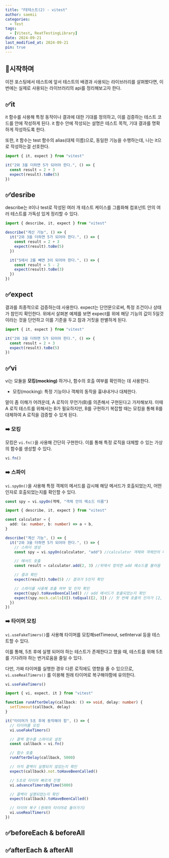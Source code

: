 ```yaml
---
title: "FE테스트(2) - vitest"
author: saemii
categories:
  - Test
tags:
  - [Vitest, ReatTestingLibrary]
date: 2024-09-21
last_modified_at: 2024-09-21
pin: true
---
```


## 📌시작하며

이전 포스팅에서 테스트에 앞서 테스트의 배경과 사용되는 라이브러리를 살펴봤다면, 이번에는 실제로 사용되는 라이브러리의 api를 정리해보고자 한다.

## ✅it

it 함수를 사용해 특정 동작이나 결과에 대한 기대를 정의하고, 이를 검증하는 테스트 코드를 안에 작성하게 된다. it 함수 안에 작성되는 설명은 테스트 목적, 기대 결과를 명확하게 작성하도록 한다.

또한, it 함수는 test 함수의 alias(대체 이름)으로, 동일한 기능을 수행하는데, 나는 it으로 작성하는걸 선호한다.

```typescript
import { it, expect } from "vitest"

it("2와 3을 더하면 5가 되어야 한다.", () => {
  const result = 2 + 3
  expect(result).toBe(5)
})
```

## ✅desribe

describe는 it이나 test로 작성된 여러 개 테스트 케이스를 그룹화해 컴포넌트 안의 여러 테스트를 가독성 있게 정리할 수 있다.

```typescript
import { describe, it, expect } from "vitest"

describe("계산 기능", () => {
  it("2와 3을 더하면 5가 되어야 한다.", () => {
    const result = 2 + 3
    expect(result).toBe(5)
  })

  it("5에서 2를 빼면 3이 되어야 한다.", () => {
    const result = 5 - 2
    expect(result).toBe(3)
  })
})
```

## ✅expect

결과를 최종적으로 검증하는데 사용한다. expect는 단언문으로써, 특정 조건이나 상태가 참인지 확인한다.
위에서 살펴본 예제를 보면 expect를 위에 해당 기능의 값이 5일것이라는 것을 단언하고 이를 기준을 두고 참과 거짓을 판별하게 된다.

```typescript
import { it, expect } from "vitest"

it("2와 3을 더하면 5가 되어야 한다.", () => {
  const result = 2 + 3
  expect(result).toBe(5)
})
```

## ✅vi

vi는 모듈을 **모킹(mocking)** 하거나, 함수의 호출 여부를 확인하는 데 사용한다.

- 모킹(mocking): 특정 기능이나 객체의 동작을 흉내내거나 대체한다.

말이 좀 이해가 어려운데, A 로직이 무언가(B)를 의존해서 구현된다고 가저해보자. 이때 A 로직 테스트를 위해서는 B가 필요하지만, B를 구현하기 복잡할 때는 모킹을 통해 B를 대체하여 A 로직을 검증할 수 있게 된다.

### ➡️ 모킹

모킹은 `vi.fn()`을 사용해 간단히 구현한다. 이를 통해 특정 로직을 대체할 수 있는 가상의 함수를 생성할 수 있다.

```typescript
vi.fn()
```

### ➡️ 스파이

`vi.spyOn()`을 사용해 특정 객체의 메서드를 감시해 해당 메서드가 호출되었는지, 어떤 인자로 호출되었는지를 확인할 수 있다.

```typescript
const spy = vi.spyOn(객체, "객체 안의 메소드 이름")
```

```typescript
import { describe, it, expect } from "vitest"

const calculator = {
  add: (a: number, b: number) => a + b,
}

describe("계산 기능", () => {
  it("2와 3을 더하면 5가 되어야 한다.", () => {
    // 스파이 생성
    const spy = vi.spyOn(calculator, "add") //calculator 객체와 객체안의 메소드

    // 메서드 호출
    const result = calculator.add(2, 3) //위에서 정의한 add 메소드를 불러옴

    // 결과 확인
    expect(result).toBe(5) // 결과가 5인지 확인

    // 스파이를 사용해 호출 여부 및 인자 확인
    expect(spy).toHaveBeenCalled() // add 메서드가 호출되었는지 확인
    expect(spy.mock.calls[0]).toEqual([2, 3]) // 첫 번째 호출의 인자가 [2, 3]인지 확인
  })
})
```

### ➡️ 타이머 모킹

`vi.useFakeTimers()`를 사용해 타이머를 모킹해setTimeout, setInterval 등을 테스트할 수 있다.

이를 통해, 5초 후에 실행 되어야 하는 테스트가 존재한다고 했을 때, 테스트를 위해 5초를 기다려야 하는 번거로움을 줄일 수 있다.

다만, 가짜 타이머를 실행한 경우 다른 로직에도 영향을 줄 수 있으므로, `vi.useRealTimers()` 를 이용해 원래 타이머로 복구해야함에 유의한다.

```typescript
vi.useFakeTimers()
```

```typescript
import { vi, expect, it } from "vitest"

function runAfterDelay(callback: () => void, delay: number) {
  setTimeout(callback, delay)
}

it("타이머가 5초 후에 동작해야 함", () => {
  // 타이머를 모킹
  vi.useFakeTimers()

  // 콜백 함수를 스파이로 설정
  const callback = vi.fn()

  // 함수 호출
  runAfterDelay(callback, 5000)

  // 아직 콜백이 실행되지 않았는지 확인
  expect(callback).not.toHaveBeenCalled()

  // 5초로 타이머 빠르게 진행
  vi.advanceTimersByTime(5000)

  // 콜백이 실행되었는지 확인
  expect(callback).toHaveBeenCalled()

  // 타이머 복구 (원래의 타이머로 돌아가기)
  vi.useRealTimers()
})
```

## ✅beforeEach & beforeAll

## ✅afterEach & afterAll

```

```
